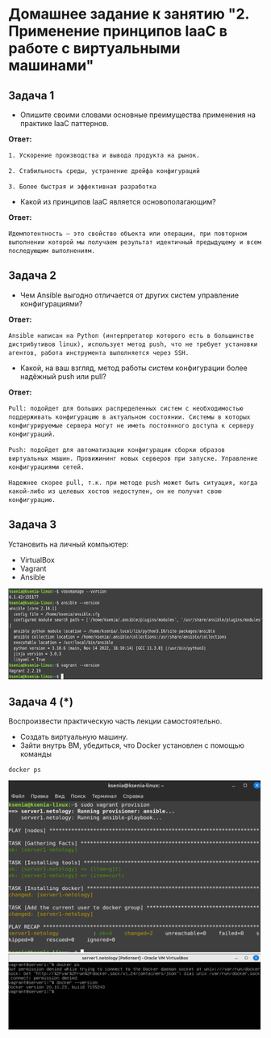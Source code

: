 
# Домашнее задание к занятию "2. Применение принципов IaaC в работе с виртуальными машинами"


## Задача 1

- Опишите своими словами основные преимущества применения на практике IaaC паттернов.

**Ответ:** 

`1. Ускорение производства и вывода продукта на рынок.`

`2. Стабильность среды, устранение дрейфа конфигураций`

`3. Более быстрая и эффективная разработка`

- Какой из принципов IaaC является основополагающим?

**Ответ:** 

`Идемпотентность — это свойство объекта или операции, при повторном выполнении которой мы получаем результат идентичный предыдущему и всем последующим выполнениям.`

## Задача 2

- Чем Ansible выгодно отличается от других систем управление конфигурациями?

**Ответ:** 

`Ansible написан на Python (интерпретатор которого есть в большинстве дистрибутивов linux), использует метод push, что не требует установки агентов, работа инструмента выполняется через SSH.`

- Какой, на ваш взгляд, метод работы систем конфигурации более надёжный push или pull?

**Ответ:** 

`Pull: подойдет для больших распределенных систем с необходимостью поддерживать конфигурацию в актуальном состоянии. Системы в которых конфигурируемые сервера могут не иметь постоянного доступа к серверу конфигураций.`

`Push: подойдет для автоматизации конфигурации сборки образов виртуальных машин. Провижининг новых серверов при запуске. Управление конфигурациями сетей.`

`Надежнее скорее pull, т.к. при методе push может быть ситуация, когда какой-либо из целевых хостов недоступен, он не получит свою конфигурацию.`

## Задача 3

Установить на личный компьютер:

- VirtualBox
- Vagrant
- Ansible

<img alt="img.png" src="img.png" width="600" height="180"/>


## Задача 4 (*)

Воспроизвести практическую часть лекции самостоятельно.

- Создать виртуальную машину.
- Зайти внутрь ВМ, убедиться, что Docker установлен с помощью команды
```
docker ps
```

<img alt="img_1.png" src="img_1.png" width="500" height="340"/>



<img alt="img_2.png" src="img_2.png" width="500" height="150"/>
